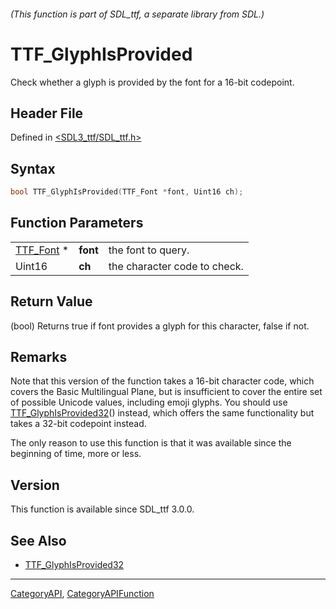 ###### (This function is part of SDL_ttf, a separate library from SDL.)
# TTF_GlyphIsProvided

Check whether a glyph is provided by the font for a 16-bit codepoint.

## Header File

Defined in [<SDL3_ttf/SDL_ttf.h>](https://github.com/libsdl-org/SDL_ttf/blob/main/include/SDL3_ttf/SDL_ttf.h)

## Syntax

```c
bool TTF_GlyphIsProvided(TTF_Font *font, Uint16 ch);
```

## Function Parameters

|                        |          |                              |
| ---------------------- | -------- | ---------------------------- |
| [TTF_Font](TTF_Font) * | **font** | the font to query.           |
| Uint16                 | **ch**   | the character code to check. |

## Return Value

(bool) Returns true if font provides a glyph for this character, false if
not.

## Remarks

Note that this version of the function takes a 16-bit character code, which
covers the Basic Multilingual Plane, but is insufficient to cover the
entire set of possible Unicode values, including emoji glyphs. You should
use [TTF_GlyphIsProvided32](TTF_GlyphIsProvided32)() instead, which offers
the same functionality but takes a 32-bit codepoint instead.

The only reason to use this function is that it was available since the
beginning of time, more or less.

## Version

This function is available since SDL_ttf 3.0.0.

## See Also

- [TTF_GlyphIsProvided32](TTF_GlyphIsProvided32)

----
[CategoryAPI](CategoryAPI), [CategoryAPIFunction](CategoryAPIFunction)

